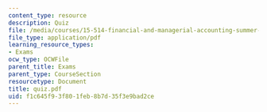 ```yaml
---
content_type: resource
description: Quiz
file: /media/courses/15-514-financial-and-managerial-accounting-summer-2003/f1c645f93f801feb8b7d35f3e9bad2ce_quiz.pdf
file_type: application/pdf
learning_resource_types:
- Exams
ocw_type: OCWFile
parent_title: Exams
parent_type: CourseSection
resourcetype: Document
title: quiz.pdf
uid: f1c645f9-3f80-1feb-8b7d-35f3e9bad2ce
---
```

